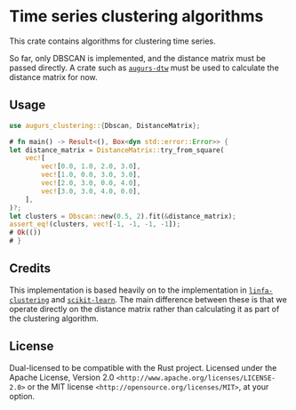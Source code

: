 # Time series clustering algorithms

This crate contains algorithms for clustering time series.

So far, only DBSCAN is implemented, and the distance matrix must be passed directly.
A crate such as [`augurs-dtw`] must be used to calculate the distance matrix for now.

## Usage

```rust
use augurs_clustering::{Dbscan, DistanceMatrix};

# fn main() -> Result<(), Box<dyn std::error::Error>> {
let distance_matrix = DistanceMatrix::try_from_square(
    vec![
        vec![0.0, 1.0, 2.0, 3.0],
        vec![1.0, 0.0, 3.0, 3.0],
        vec![2.0, 3.0, 0.0, 4.0],
        vec![3.0, 3.0, 4.0, 0.0],
    ],
)?;
let clusters = Dbscan::new(0.5, 2).fit(&distance_matrix);
assert_eq!(clusters, vec![-1, -1, -1, -1]);
# Ok(())
# }
```

## Credits

This implementation is based heavily on to the implementation in [`linfa-clustering`] and [`scikit-learn`].
The main difference between these is that we operate directly on the distance matrix rather than calculating
it as part of the clustering algorithm.

[`augurs-dtw`]: https://crates.io/crates/augurs-dtw
[`linfa-clustering`]: https://crates.io/crates/linfa-clustering
[`scikit-learn`]: https://scikit-learn.org/stable/modules/generated/sklearn.cluster.DBSCAN.html

## License

Dual-licensed to be compatible with the Rust project.
Licensed under the Apache License, Version 2.0 `<http://www.apache.org/licenses/LICENSE-2.0>` or the MIT license `<http://opensource.org/licenses/MIT>`, at your option.
